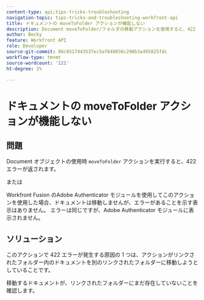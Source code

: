 ```yaml
---
content-type: api;tips-tricks-troubleshooting
navigation-topic: tips-tricks-and-troubleshooting-workfront-api
title: ドキュメントの moveToFolder アクションが機能しない
description: Document moveToFolder/フォルダの移動アクションを使用すると、422 エラーが返されます。
author: Becky
feature: Workfront API
role: Developer
source-git-commit: 86c0517443537ec5af640036c290b3a495825fdc
workflow-type: tm+mt
source-wordcount: '121'
ht-degree: 2%

---
```



# ドキュメントの moveToFolder アクションが機能しない

## 問題

Document オブジェクトの使用時 `moveToFolder` アクションを実行すると、422 エラーが返されます。

または

Workfront Fusion のAdobe Authenticator モジュールを使用してこのアクションを使用した場合、ドキュメントは移動しませんが、エラーがあることを示す表示はありません。 エラーは同じですが、Adobe Authenticator モジュールに表示されません。

## ソリューション

このアクションで 422 エラーが発生する原因の 1 つは、アクションがリンクされたフォルダー内のドキュメントを別のリンクされたフォルダーに移動しようとしていることです。

移動するドキュメントが、リンクされたフォルダーにまだ存在していないことを確認します。
